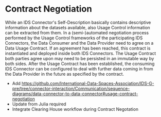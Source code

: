 # Contract Negotiation

While an IDS Connector's Self-Description basically contains descriptive information about the datasets available, also Usage Control information can be extracted from them. In a (semi-)automated negotiation process performed by the Usage Control frameworks of the participating IDS Connectors, the Data Consumer and the Data Provider need to agree on a Data Usage Contract. If an agreement has been reached, this contract is instantiated and deployed inside both IDS Connectors. The Usage Contract both parties agree upon may need to be persisted in an immutable way by both sides. After the Usage Contract has been established, the consuming IDS Connector can be configured to deal with further data coming in from the Data Provider in the future as specified by the contract.

- Add https://github.com/International-Data-Spaces-Association/IDS-G-pre/tree/connector-interaction/Communication/sequence-diagrams/data-connector-to-data-connector#usage-contract-negotiation
- Update from Julia required
- Integrate Clearing House workflow during Contract Negotation
